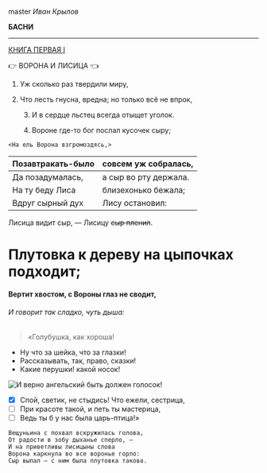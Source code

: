 master
*Иван Крылов*

**БАСНИ**
__________________________________________________
[КНИГА ПЕРВАЯ I](https://ilibrary.ru/text/2175/p.1/index.html)


:point_right: ВОРОНА И ЛИСИЦА :point_left:


1. Уж сколько раз твердили миру,
2. Что лесть гнусна, вредна; но только всё не впрок,

   3. И в сердце льстец всегда отыщет уголок.
   
   4. Вороне где-то бог послал кусочек сыру;

`<На ель Ворона взгромоздясь,>` 

Позавтракать-было | совсем уж собралась,
----------------- |-----------------------
Да позадумалась,  | а сыр во рту держала.
На ту беду Лиса   | близехонько бежала;
Вдруг сырный дух  | Лису остановил:


Лисица видит сыр, — Лисицу ~~сыр пленил~~.
# Плутовка к дереву на цыпочках подходит;
#### Вертит хвостом, с Вороны глаз не сводит,
###### И говорит так сладко, чуть дыша:

>«Голубушка, как хороша!

- Ну что за шейка, что за глазки!
- Рассказывать, так, право, сказки!
- Какие перушки! какой носок!

![И верно ангельский быть должен голосок!](https://mishka-knizhka.ru/wp-content/uploads/2019/01/basni-krylova1-1.jpg.webp)

- [X] Спой, светик, не стыдись! Что ежели, сестрица,
- [ ] При красоте такой, и петь ты мастерица,
- [ ] Ведь ты б у нас была царь-птица!»

```
Вещуньина с похвал вскружилась голова,
От радости в зобу дыханье сперло, —
И на приветливы лисицыны слова
Ворона каркнула во все воронье горло:
Сыр выпал — с ним была плутовка такова.
```
